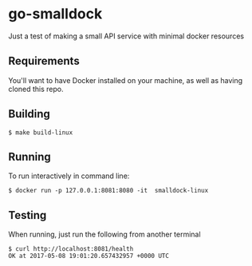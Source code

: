 # go-smalldock
Just a test of making a small API service with minimal docker resources

## Requirements
You'll want to have Docker installed on your machine, as well as having cloned this repo.

## Building

```
$ make build-linux
```

## Running

To run interactively in command line:

```
$ docker run -p 127.0.0.1:8081:8080 -it  smalldock-linux
```


## Testing

When running, just run the following from another terminal

```
$ curl http://localhost:8081/health
OK at 2017-05-08 19:01:20.657432957 +0000 UTC
```
